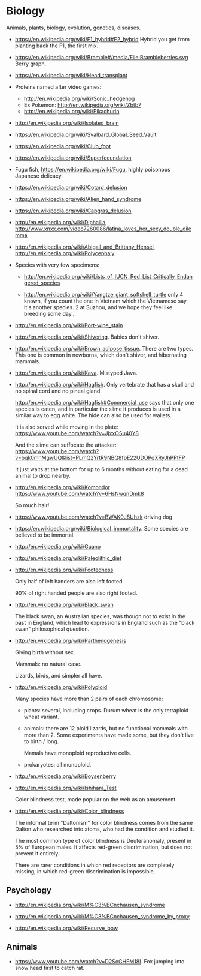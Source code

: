 # Biology

Animals, plants, biology, evolution, genetics, diseases.

-   <https://en.wikipedia.org/wiki/F1_hybrid#F2_hybrid> Hybrid you get from planting back the F1, the first mix.

-   <https://en.wikipedia.org/wiki/Bramble#/media/File:Brambleberries.svg> Berry graph.

-   <https://en.wikipedia.org/wiki/Head_transplant>

-   Proteins named after video games:

    - <http://en.wikipedia.org/wiki/Sonic_hedgehog>
    - Ex Pokemon: <http://en.wikipedia.org/wiki/Zbtb7>
    - <http://en.wikipedia.org/wiki/Pikachurin>

-   <http://en.wikipedia.org/wiki/Isolated_brain>

-   <https://en.wikipedia.org/wiki/Svalbard_Global_Seed_Vault>

-   <https://en.wikipedia.org/wiki/Club_foot>

-   <https://en.wikipedia.org/wiki/Superfecundation>

-   Fugu fish, <https://en.wikipedia.org/wiki/Fugu>, highly poisonous Japanese delicacy.

-   <https://en.wikipedia.org/wiki/Cotard_delusion>

-   <https://en.wikipedia.org/wiki/Alien_hand_syndrome>

-   <https://en.wikipedia.org/wiki/Capgras_delusion>

-   <http://en.wikipedia.org/wiki/Diphallia>, <http://www.xnxx.com/video7260086/latina_loves_her_sexy_double_dilemma>

-   <http://en.wikipedia.org/wiki/Abigail_and_Brittany_Hensel>, <http://en.wikipedia.org/wiki/Polycephaly>

-   Species with very few specimens:

    - <http://en.wikipedia.org/wiki/Lists_of_IUCN_Red_List_Critically_Endangered_species>

    - <http://en.wikipedia.org/wiki/Yangtze_giant_softshell_turtle> only 4 known, if you count the one in Vietnam which the Vietnamese say it's another species. 2 at Suzhou, and we hope they feel like breeding some day...

-   <http://en.wikipedia.org/wiki/Port-wine_stain>

-   <http://en.wikipedia.org/wiki/Shivering>. Babies don't shiver.

-   <http://en.wikipedia.org/wiki/Brown_adipose_tissue>. There are two types. This one is common in newborns, which don't shiver, and hibernating mammals.

-   <http://en.wikipedia.org/wiki/Kava>. Mistyped Java.

-   <http://en.wikipedia.org/wiki/Hagfish>. Only vertebrate that has a skull and no spinal cord and no pineal gland.

    <http://en.wikipedia.org/wiki/Hagfish#Commercial_use> says that only one species is eaten, and in particular the slime it produces is used in a similar way to egg white. The hide can also be used for wallets.

    It is also served while moving in the plate: <https://www.youtube.com/watch?v=JjxxOSu40Y8>

    And the slime can suffocate the attacker: <https://www.youtube.com/watch?v=bqk0mnMgwUQ&list=PLmQzYrtR9NBQ8fpE22UDOPqXRyJhPPtFP>

    It just waits at the bottom for up to 6 months without eating for a dead animal to drop nearby.

-   <http://en.wikipedia.org/wiki/Komondor> <https://www.youtube.com/watch?v=6HsNwqnDmk8>

    So much hair!

-   <https://www.youtube.com/watch?v=BWAK0J8Uhzk> driving dog

-   <https://en.wikipedia.org/wiki/Biological_immortality>. Some species are believed to be immortal.

-   <http://en.wikipedia.org/wiki/Guano>

-   <http://en.wikipedia.org/wiki/Paleolithic_diet>

-   <http://en.wikipedia.org/wiki/Footedness>

    Only half of left handers are also left footed.

    90% of right handed people are also right footed.

-   <http://en.wikipedia.org/wiki/Black_swan>

    The black swan, an Australian species, was though not to exist in the past in England, which lead to expressions in England such as the "black swan" philosophical question.

-   <http://en.wikipedia.org/wiki/Parthenogenesis>

    Giving birth without sex.

    Mammals: no natural case.

    Lizards, birds, and simpler all have.

-   <http://en.wikipedia.org/wiki/Polyploid>

    Many species have more than 2 pairs of each chromosome:

    - plants: several, including crops. Durum wheat is the only tetraploid wheat variant.
    - animals: there are 12 ploid lizards, but no functional mammals with more than 2. Some experiments have made some, but they don't live to birth / long.

        Mamals have monoploid reproductive cells.

    - prokaryotes: all monoploid.

-   <http://en.wikipedia.org/wiki/Boysenberry>

-   <http://en.wikipedia.org/wiki/Ishihara_Test>

    Color blindness test, made popular on the web as an amusement.

-   <http://en.wikipedia.org/wiki/Color_blindness>

    The informal term "Daltonism" for color blindness comes from the same Dalton who researched into atoms, who had the condition and studied it.

    The most common type of color blindness is Deuteranomaly, present in 5% of European males. It affects red-green discrimination, but does not prevent it entirely.

    There are rarer conditions in which red receptors are completely missing, in which red-green discrimination is impossible.

## Psychology

-   <http://en.wikipedia.org/wiki/M%C3%BCnchausen_syndrome>

-   <http://en.wikipedia.org/wiki/M%C3%BCnchausen_syndrome_by_proxy>

-   <http://en.wikipedia.org/wiki/Recurve_bow>

## Animals

-   <https://www.youtube.com/watch?v=D2SoGHFM18I>. Fox jumping into snow head first to catch rat.
